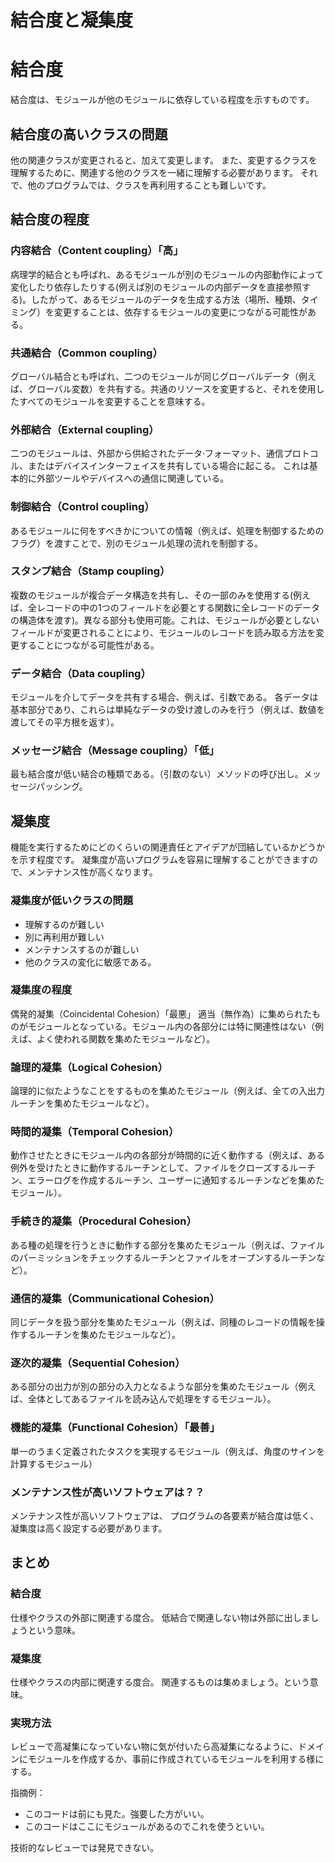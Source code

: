 結合度と凝集度
=====
# 結合度
結合度は、モジュールが他のモジュールに依存している程度を示すものです。

## 結合度の高いクラスの問題
他の関連クラスが変更されると、加えて変更します。
また、変更するクラスを理解するために、関連する他のクラスを一緒に理解する必要があります。
それで、他のプログラムでは、クラスを再利用することも難しいです。

## 結合度の程度
### 内容結合（Content coupling）「高」
病理学的結合とも呼ばれ、あるモジュールが別のモジュールの内部動作によって変化したり依存したりする(例えば別のモジュールの内部データを直接参照する)。したがって、あるモジュールのデータを生成する方法（場所、種類、タイミング）を変更することは、依存するモジュールの変更につながる可能性がある。

### 共通結合（Common coupling）
グローバル結合とも呼ばれ、二つのモジュールが同じグローバルデータ（例えば、グローバル変数）を共有する。共通のリソースを変更すると、それを使用したすべてのモジュールを変更することを意味する。

### 外部結合（External coupling）
二つのモジュールは、外部から供給されたデータ·フォーマット、通信プロトコル、またはデバイスインターフェイスを共有している場合に起こる。 これは基本的に外部ツールやデバイスへの通信に関連している。

### 制御結合（Control coupling）
あるモジュールに何をすべきかについての情報（例えば、処理を制御するためのフラグ）を渡すことで、別のモジュール処理の流れを制御する。

### スタンプ結合（Stamp coupling）
複数のモジュールが複合データ構造を共有し、その一部のみを使用する(例えば、全レコードの中の1つのフィールドを必要とする関数に全レコードのデータの構造体を渡す)。異なる部分も使用可能。これは、モジュールが必要としないフィールドが変更されることにより、モジュールのレコードを読み取る方法を変更することにつながる可能性がある。

### データ結合（Data coupling）
モジュールを介してデータを共有する場合、例えば、引数である。 各データは基本部分であり、これらは単純なデータの受け渡しのみを行う（例えば、数値を渡してその平方根を返す）。

### メッセージ結合（Message coupling）「低」
最も結合度が低い結合の種類である。（引数のない）メソッドの呼び出し。メッセージパッシング。

## 凝集度
機能を実行するためにどのくらいの関連責任とアイデアが団結しているかどうかを示す程度です。
凝集度が高いプログラムを容易に理解することができますので、メンテナンス性が高くなります。

### 凝集度が低いクラスの問題
* 理解するのが難しい
* 別に再利用が難しい
* メンテナンスするのが難しい
* 他のクラスの変化に敏感である。

### 凝集度の程度
偶発的凝集（Coincidental Cohesion）「最悪」
適当（無作為）に集められたものがモジュールとなっている。モジュール内の各部分には特に関連性はない（例えば、よく使われる関数を集めたモジュールなど）。

### 論理的凝集（Logical Cohesion）
論理的に似たようなことをするものを集めたモジュール（例えば、全ての入出力ルーチンを集めたモジュールなど）。

### 時間的凝集（Temporal Cohesion）
動作させたときにモジュール内の各部分が時間的に近く動作する（例えば、ある例外を受けたときに動作するルーチンとして、ファイルをクローズするルーチン、エラーログを作成するルーチン、ユーザーに通知するルーチンなどを集めたモジュール）。

### 手続き的凝集（Procedural Cohesion）
ある種の処理を行うときに動作する部分を集めたモジュール（例えば、ファイルのパーミッションをチェックするルーチンとファイルをオープンするルーチンなど）。

### 通信的凝集（Communicational Cohesion）
同じデータを扱う部分を集めたモジュール（例えば、同種のレコードの情報を操作するルーチンを集めたモジュールなど）。

### 逐次的凝集（Sequential Cohesion）
ある部分の出力が別の部分の入力となるような部分を集めたモジュール（例えば、全体としてあるファイルを読み込んで処理をするモジュール）。

### 機能的凝集（Functional Cohesion）「最善」
単一のうまく定義されたタスクを実現するモジュール（例えば、角度のサインを計算するモジュール）

### メンテナンス性が高いソフトウェアは？？
メンテナンス性が高いソフトウェアは、
プログラムの各要素が結合度は低く、凝集度は高く設定する必要があります。

## まとめ
### 結合度
仕様やクラスの外部に関連する度合。
低結合で関連しない物は外部に出しましょうという意味。
### 凝集度
仕様やクラスの内部に関連する度合。
関連するものは集めましょう。という意味。

### 実現方法
レビューで高凝集になっていない物に気が付いたら高凝集になるように、ドメインにモジュールを作成するか、事前に作成されているモジュールを利用する様にする。

指摘例：
* このコードは前にも見た。強要した方がいい。
* このコードはここにモジュールがあるのでこれを使うといい。

技術的なレビューでは発見できない。